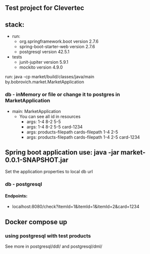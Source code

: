 ## Test project for Clevertec
## stack:
- run:
  - org.springframework.boot version 2.7.6
  - spring-boot-starter-web version 2.7.6
  - postgresql version 42.5.1
- tests
  - junit-jupiter version 5.9.1
  - mockito version 4.9.0

run: java -cp market/build/classes/java/main by.bobrovich.market.MarketApplication
### db - inMemory or file or change it to postgres in MarketApplication
- main: MarketApplication
  - You can see all id in resources
    - args: 1-4 8-2 5-5 
    - args: 1-4 8-2 5-5 card-1234
    - args: products-filepath cards-filepath 1-4 2-5
    - args: products-filepath cards-filepath 1-4 2-5 card-1234

## Spring boot application use: java -jar market-0.0.1-SNAPSHOT.jar
Set the application properties to local db url
### db - postgresql
#### Endpoints:
- localhost:8080/check?itemId=1&itemId=1&itemId=2&card=1234

## Docker compose up
### using postgresql with test products
See more in postgresql/ddl/ and postgresql/dml/